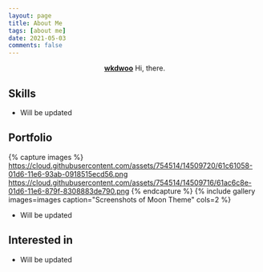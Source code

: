 ```yaml
---
layout: page
title: About Me
tags: [about me]
date: 2021-05-03
comments: false
---
```

    
<center><a href="http://wkd-woo.github.io"><b>wkdwoo</b></a> Hi, there. </center>

## Skills
* Will be updated

## Portfolio

{% capture images %}
    https://cloud.githubusercontent.com/assets/754514/14509720/61c61058-01d6-11e6-93ab-0918515ecd56.png
    https://cloud.githubusercontent.com/assets/754514/14509716/61ac6c8e-01d6-11e6-879f-8308883de790.png
{% endcapture %}
{% include gallery images=images caption="Screenshots of Moon Theme" cols=2 %}

* Will be updated

## Interested in

* Will be updated

